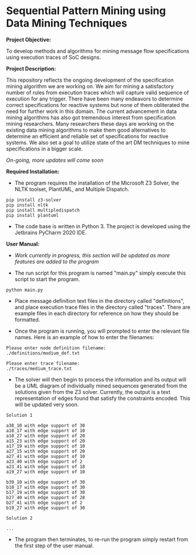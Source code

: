 # Sequential Pattern Mining using Data Mining Techniques

**Project Objective:**

To develop methods and algorithms for mining message flow specifications using execution traces of SoC designs.

**Project Description:** 

This repository reflects the ongoing development of the specification mining algorithm we are working on. We aim for mining a satisfactory number of rules from execution traces which will capture valid sequence of execution for any trigger. There have been many endeavors to determine correct specifications for reactive systems but none of them obliterated the need for further work in this domain. The current advancement in data mining algorithms has also got tremendous interest from specification mining researchers. Many researchers these days are working on the existing data mining algorithms to make them good alternatives to determine an efficient and reliable set of specifications for reactive systems. We also set a goal to utilize state of the art DM techniques to mine specifications in a bigger scale.   

*On-going, more updates will come soon*

**Required Installation:** 

* The program requires the installation of the Microsoft Z3 Solver, the 
NLTK toolset, PlantUML, and Multiple Dispatch. 

```
pip install z3-solver
pip install nltk
pip install multipledispatch
pip install plantuml
```
* The code base is written in Python 3.
The project is developed using the Jetbrains PyCharm 2020 IDE.

**User Manual:** 

* *Work currently in progress, this section will be updated as more features are added to the program*

* The run script for this program is named "main.py" simply execute this script
to start the program.

```
python main.py
```

* Place message definition text files in the directory called "definitions", and place
execution trace files in the directory called "traces". There are example files in each directory
for reference on how they should be formatted.

* Once the program is running, you will prompted to enter the relevant file names.
Here is an example of how to enter the filenames:

```
Please enter node definition filename:
./definitions/medium_def.txt

Please enter trace filename:
./traces/medium_trace.txt

```
* The solver will then begin to process the information and its output will
be a UML diagram of individually mined sequences generated from the solutions
given from the Z3 solver. Currently, the output is a text representation of edges
found that satisfy the constraints encoded. This will be updated very soon.

```
Solution 1

a38_10 with edge support of 30
a10_17 with edge support of 10
a10_27 with edge support of 20
a15_23 with edge support of 20
a17_19 with edge support of 10
a27_15 with edge support of 20
a27_41 with edge support of 10
a23_40 with edge support of 2
a23_41 with edge support of 18
a19_27 with edge support of 10

b39_10 with edge support of 30
b10_17 with edge support of 30
b17_19 with edge support of 30
b27_40 with edge support of 28
b27_41 with edge support of 2
b19_27 with edge support of 30

Solution 2

...

```

* The program then terminates, to re-run the program simply restart from the first step
of the user manual.
